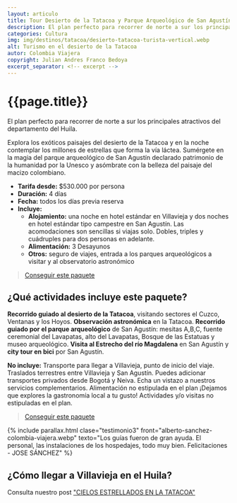 ```yaml
---
layout: articulo
title: Tour Desierto de la Tatacoa y Parque Arqueológico de San Agustín
description: El plan perfecto para recorrer de norte a sur los principales atractivos del departamento del Huila, San Agustín y el desierto de la Tatacoa Huila
categories: Cultura
img: img/destinos/tatacoa/desierto-tatacoa-turista-vertical.webp
alt: Turismo en el desierto de la Tatacoa
autor: Colombia Viajera
copyright: Julian Andres Franco Bedoya
excerpt_separator: <!-- excerpt -->
---
```


# {{page.title}}

El plan perfecto para recorrer de norte a sur los principales atractivos del departamento del Huila.

<!-- excerpt -->

Explora los exóticos paisajes del desierto de la Tatacoa y en la noche contemplar los millones de estrellas que forma la vía láctea. Sumérgete en la magia del parque arqueológico de San Agustín declarado patrimonio de la humanidad por la Unesco y asómbrate con la belleza del paisaje del macizo colombiano.

* **Tarifa desde:** $530.000 por persona
* **Duración:** 4 días
* **Fecha:** todos los días previa reserva
* **Incluye:**
  * **Alojamiento:** una noche en hotel estándar en Villavieja y dos noches en hotel estándar tipo campestre en San Agustín. Las acomodaciones son sencillas si viajas solo. Dobles, triples y cuádruples para dos personas en adelante.
  * **Alimentación:** 3 Desayunos
  * **Otros:** seguro de viajes, entrada a los parques arqueológicos a visitar y al observatorio astronómico

>[Conseguir este paquete](https://api.whatsapp.com/send?phone=+573209673925&text=Hola.%20Me%20encantar%C3%ADa%20saber%20m%C3%A1s%20sobre%20este%20paquete:%20Desierto%20de%20la%20Tatacoa%20y%20Parque%20Arqueol%C3%B3gico%20de%20San%20Agust%C3%ADn)

## ¿Qué actividades incluye este paquete?

**Recorrido guiado al desierto de la Tatacoa**, visitando sectores el Cuzco, Ventanas y los Hoyos. **Observación astronómica** en la Tatacoa. **Recorrido guiado por el parque arqueológico** de San Agustín: mesitas A,B,C, fuente ceremonial del Lavapatas, alto del Lavapatas, Bosque de las Estatuas y museo arqueológico. **Visita al Estrecho del río Magdalena** en San Agustín y **city tour en bici** por San Agustín.

**No incluye:** Transporte para llegar a Villavieja, punto de inicio del viaje. Traslados terrestres entre Villavieja y San Agustín. Puedes adicionar transportes privados desde Bogotá y Neiva. Echa un vistazo a nuestros servicios complementarios. Alimentación no estipulada en el plan ¡Dejamos que explores la gastronomía local a tu gusto! Actividades y/o visitas no estipuladas en el plan.

>[Conseguir este paquete](https://api.whatsapp.com/send?phone=+573209673925&text=Hola.%20Me%20encantar%C3%ADa%20saber%20m%C3%A1s%20sobre%20este%20paquete:%20Desierto%20de%20la%20Tatacoa%20y%20Parque%20Arqueol%C3%B3gico%20de%20San%20Agust%C3%ADn)

{% include parallax.html clase="testimonio3" front="alberto-sanchez-colombia-viajera.webp" texto="Los guías fueron de gran ayuda. El personal, las instalaciones de los hospedajes, todo muy bien. Felicitaciones - JOSE SÁNCHEZ" %}

## ¿Cómo llegar a Villavieja  en el Huila?

Consulta nuestro post ["CIELOS ESTRELLADOS EN LA TATACOA"]({{site.baseurl}}/tour-de-las-estrellas-tatacoa/)
